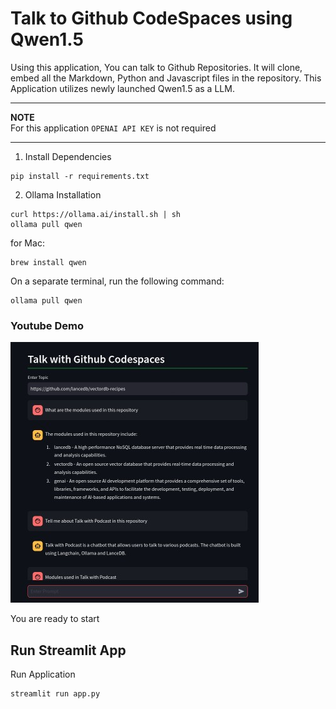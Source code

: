 # Talk to Github CodeSpaces using Qwen1.5

Using this application, You can talk to Github Repositories. It will clone, embed all the Markdown, Python and Javascript files in the repository. This Application utilizes newly launched Qwen1.5 as a LLM.

---
**NOTE** <br>
For this application `OPENAI API KEY` is not required

---


1. Install Dependencies
```
pip install -r requirements.txt
```
2. Ollama Installation 
```
curl https://ollama.ai/install.sh | sh
ollama pull qwen
```
for Mac:
```
brew install qwen

```
On a separate terminal, run the following command:
```
ollama pull qwen
```

### Youtube Demo
![demo_img](../../assets/talk-with-github.jpg)

You are ready to start

## Run Streamlit App

 Run Application
```
streamlit run app.py
```
